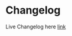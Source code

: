 Changelog
=========

Live Changelog here [link](https://github.com/snozbot/fungus/blob/master/Assets/Fungus/Docs/CHANGELOG.txt)